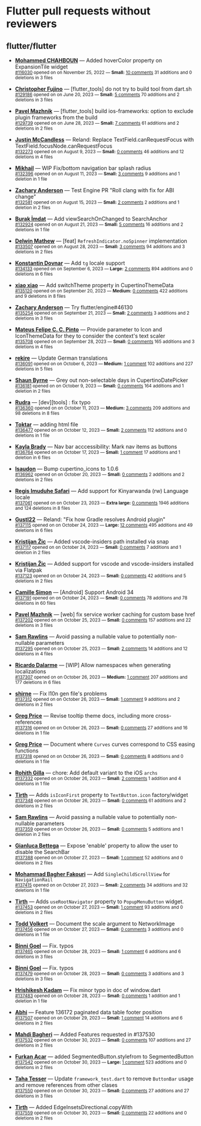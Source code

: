 # Flutter pull requests without reviewers

## flutter/flutter

* **[Mohammed  CHAHBOUN](https://github.com/M97Chahboun)** &mdash; Added hoverColor property on ExpansionTile widget<br />
    <sub>[#116030](https://github.com/flutter/flutter/pull/116030) opened on on November 25, 2022 &mdash; **Small:** [10 comments](https://github.com/flutter/flutter/pull/116030) 31 additions and 0 deletions in 3 files</sub><br />

* **[Christopher Fujino](https://github.com/christopherfujino)** &mdash; [flutter_tools] do not try to build tool from dart.sh<br />
    <sub>[#129186](https://github.com/flutter/flutter/pull/129186) opened on on June 20, 2023 &mdash; **Small:** [5 comments](https://github.com/flutter/flutter/pull/129186) 70 additions and 2 deletions in 3 files</sub><br />

* **[Pavel Mazhnik](https://github.com/p-mazhnik)** &mdash; [flutter_tools] build ios-frameworks: option to exclude plugin frameworks from the build<br />
    <sub>[#129739](https://github.com/flutter/flutter/pull/129739) opened on on June 28, 2023 &mdash; **Small:** [7 comments](https://github.com/flutter/flutter/pull/129739) 61 additions and 2 deletions in 2 files</sub><br />

* **[Justin McCandless](https://github.com/justinmc)** &mdash; Reland: Replace TextField.canRequestFocus with TextField.focusNode.canRequestFocus<br />
    <sub>[#132273](https://github.com/flutter/flutter/pull/132273) opened on on August 9, 2023 &mdash; **Small:** [0 comments](https://github.com/flutter/flutter/pull/132273) 46 additions and 12 deletions in 4 files</sub><br />

* **[Mikhail](https://github.com/mishapark)** &mdash; WIP Fix/bottom navigation bar splash radius<br />
    <sub>[#132396](https://github.com/flutter/flutter/pull/132396) opened on on August 11, 2023 &mdash; **Small:** [3 comments](https://github.com/flutter/flutter/pull/132396) 9 additions and 1 deletion in 1 file</sub><br />

* **[Zachary Anderson](https://github.com/zanderso)** &mdash; Test Engine PR "Roll clang with fix for ABI change"<br />
    <sub>[#132581](https://github.com/flutter/flutter/pull/132581) opened on on August 15, 2023 &mdash; **Small:** [2 comments](https://github.com/flutter/flutter/pull/132581) 2 additions and 1 deletion in 2 files</sub><br />

* **[Burak İmdat](https://github.com/burakJs)** &mdash; Add viewSearchOnChanged to SearchAnchor<br />
    <sub>[#132924](https://github.com/flutter/flutter/pull/132924) opened on on August 21, 2023 &mdash; **Small:** [5 comments](https://github.com/flutter/flutter/pull/132924) 16 additions and 2 deletions in 1 file</sub><br />

* **[Delwin Mathew](https://github.com/opxdelwin)** &mdash; [feat] `RefreshIndicator.noSpinner` implementation<br />
    <sub>[#133507](https://github.com/flutter/flutter/pull/133507) opened on on August 28, 2023 &mdash; **Small:** [3 comments](https://github.com/flutter/flutter/pull/133507) 94 additions and 3 deletions in 2 files</sub><br />

* **[Konstantin Dovnar](https://github.com/Vorkytaka)** &mdash; Add `tg` locale support<br />
    <sub>[#134133](https://github.com/flutter/flutter/pull/134133) opened on on September 6, 2023 &mdash; **Large:** [2 comments](https://github.com/flutter/flutter/pull/134133) 894 additions and 0 deletions in 6 files</sub><br />

* **[xiao xiao](https://github.com/xiaoxiaowesley)** &mdash; Add switchTheme property in CupertinoThemeData <br />
    <sub>[#135120](https://github.com/flutter/flutter/pull/135120) opened on on September 20, 2023 &mdash; **Medium:** [0 comments](https://github.com/flutter/flutter/pull/135120) 422 additions and 9 deletions in 8 files</sub><br />

* **[Zachary Anderson](https://github.com/zanderso)** &mdash; Try flutter/engine#46130<br />
    <sub>[#135254](https://github.com/flutter/flutter/pull/135254) opened on on September 21, 2023 &mdash; **Small:** [2 comments](https://github.com/flutter/flutter/pull/135254) 3 additions and 2 deletions in 3 files</sub><br />

* **[Mateus Felipe C. C. Pinto](https://github.com/mateusfccp)** &mdash; Provide parameter to Icon and IconThemeData for they to consider the context's text scaler<br />
    <sub>[#135708](https://github.com/flutter/flutter/pull/135708) opened on on September 28, 2023 &mdash; **Small:** [0 comments](https://github.com/flutter/flutter/pull/135708) 165 additions and 3 deletions in 4 files</sub><br />

* **[rekire](https://github.com/rekire)** &mdash; Update German translations<br />
    <sub>[#136091](https://github.com/flutter/flutter/pull/136091) opened on on October 6, 2023 &mdash; **Medium:** [1 comment](https://github.com/flutter/flutter/pull/136091) 102 additions and 227 deletions in 5 files</sub><br />

* **[Shaun Byrne](https://github.com/ShaunByrne-UniSA)** &mdash; Grey out non-selectable days in CupertinoDatePicker<br />
    <sub>[#136181](https://github.com/flutter/flutter/pull/136181) opened on on October 9, 2023 &mdash; **Small:** [0 comments](https://github.com/flutter/flutter/pull/136181) 164 additions and 1 deletion in 2 files</sub><br />

* **[Rudra](https://github.com/Rudra-Ji)** &mdash; [dev][tools] : fix typo<br />
    <sub>[#136360](https://github.com/flutter/flutter/pull/136360) opened on on October 11, 2023 &mdash; **Medium:** [3 comments](https://github.com/flutter/flutter/pull/136360) 209 additions and 98 deletions in 8 files</sub><br />

* **[Toktar](https://github.com/Toktarla)** &mdash; adding html file<br />
    <sub>[#136477](https://github.com/flutter/flutter/pull/136477) opened on on October 12, 2023 &mdash; **Small:** [2 comments](https://github.com/flutter/flutter/pull/136477) 112 additions and 0 deletions in 1 file</sub><br />

* **[Kayla Brady](https://github.com/KaylaBrady)** &mdash; Nav bar acccessibility: Mark nav items as buttons<br />
    <sub>[#136764](https://github.com/flutter/flutter/pull/136764) opened on on October 17, 2023 &mdash; **Small:** [1 comment](https://github.com/flutter/flutter/pull/136764) 17 additions and 1 deletion in 6 files</sub><br />

* **[lsaudon](https://github.com/lsaudon)** &mdash; Bump cupertino_icons to 1.0.6<br />
    <sub>[#136962](https://github.com/flutter/flutter/pull/136962) opened on on October 20, 2023 &mdash; **Small:** [0 comments](https://github.com/flutter/flutter/pull/136962) 2 additions and 2 deletions in 2 files</sub><br />

* **[Regis Imuduhe Safari](https://github.com/RegisSaffi)** &mdash; Add support for Kinyarwanda (rw) Language locale<br />
    <sub>[#137061](https://github.com/flutter/flutter/pull/137061) opened on on October 23, 2023 &mdash; **Extra large:** [0 comments](https://github.com/flutter/flutter/pull/137061) 1946 additions and 124 deletions in 8 files</sub><br />

* **[Gustl22](https://github.com/Gustl22)** &mdash; Reland: "Fix how Gradle resolves Android plugin"<br />
    <sub>[#137115](https://github.com/flutter/flutter/pull/137115) opened on on October 24, 2023 &mdash; **Large:** [12 comments](https://github.com/flutter/flutter/pull/137115) 495 additions and 49 deletions in 6 files</sub><br />

* **[Kristijan Žic](https://github.com/KristijanZic)** &mdash; Added vscode-insiders path installed via snap<br />
    <sub>[#137117](https://github.com/flutter/flutter/pull/137117) opened on on October 24, 2023 &mdash; **Small:** [0 comments](https://github.com/flutter/flutter/pull/137117) 7 additions and 1 deletion in 2 files</sub><br />

* **[Kristijan Žic](https://github.com/KristijanZic)** &mdash; Added support for vscode and vscode-insiders installed via Flatpak<br />
    <sub>[#137123](https://github.com/flutter/flutter/pull/137123) opened on on October 24, 2023 &mdash; **Small:** [0 comments](https://github.com/flutter/flutter/pull/137123) 42 additions and 5 deletions in 2 files</sub><br />

* **[Camille Simon](https://github.com/camsim99)** &mdash; [Android] Support Android 34<br />
    <sub>[#137191](https://github.com/flutter/flutter/pull/137191) opened on on October 24, 2023 &mdash; **Small:** [0 comments](https://github.com/flutter/flutter/pull/137191) 78 additions and 78 deletions in 60 files</sub><br />

* **[Pavel Mazhnik](https://github.com/p-mazhnik)** &mdash; [web] fix service worker caching for custom base href<br />
    <sub>[#137202](https://github.com/flutter/flutter/pull/137202) opened on on October 25, 2023 &mdash; **Small:** [0 comments](https://github.com/flutter/flutter/pull/137202) 157 additions and 22 deletions in 3 files</sub><br />

* **[Sam Rawlins](https://github.com/srawlins)** &mdash; Avoid passing a nullable value to potentially non-nullable parameters<br />
    <sub>[#137295](https://github.com/flutter/flutter/pull/137295) opened on on October 25, 2023 &mdash; **Small:** [2 comments](https://github.com/flutter/flutter/pull/137295) 14 additions and 12 deletions in 4 files</sub><br />

* **[Ricardo Dalarme](https://github.com/ricardodalarme)** &mdash; [WIP] Allow namespaces when generating localizations<br />
    <sub>[#137307](https://github.com/flutter/flutter/pull/137307) opened on on October 26, 2023 &mdash; **Medium:** [1 comment](https://github.com/flutter/flutter/pull/137307) 207 additions and 177 deletions in 6 files</sub><br />

* **[shirne](https://github.com/shirne)** &mdash; Fix l10n gen file's problems<br />
    <sub>[#137312](https://github.com/flutter/flutter/pull/137312) opened on on October 26, 2023 &mdash; **Small:** [1 comment](https://github.com/flutter/flutter/pull/137312) 9 additions and 2 deletions in 2 files</sub><br />

* **[Greg Price](https://github.com/gnprice)** &mdash; Revise tooltip theme docs, including more cross-references<br />
    <sub>[#137316](https://github.com/flutter/flutter/pull/137316) opened on on October 26, 2023 &mdash; **Small:** [0 comments](https://github.com/flutter/flutter/pull/137316) 27 additions and 16 deletions in 1 file</sub><br />

* **[Greg Price](https://github.com/gnprice)** &mdash; Document where `Curves` curves correspond to CSS easing functions<br />
    <sub>[#137318](https://github.com/flutter/flutter/pull/137318) opened on on October 26, 2023 &mdash; **Small:** [0 comments](https://github.com/flutter/flutter/pull/137318) 8 additions and 0 deletions in 1 file</sub><br />

* **[Rohith Gilla](https://github.com/Rohithgilla12)** &mdash; chore: Add default variant to the iOS `archs`<br />
    <sub>[#137332](https://github.com/flutter/flutter/pull/137332) opened on on October 26, 2023 &mdash; **Small:** [2 comments](https://github.com/flutter/flutter/pull/137332) 1 addition and 4 deletions in 1 file</sub><br />

* **[Tirth](https://github.com/piedcipher)** &mdash; Adds `isIconFirst` property to `TextButton.icon` factory/widget<br />
    <sub>[#137348](https://github.com/flutter/flutter/pull/137348) opened on on October 26, 2023 &mdash; **Small:** [0 comments](https://github.com/flutter/flutter/pull/137348) 61 additions and 2 deletions in 2 files</sub><br />

* **[Sam Rawlins](https://github.com/srawlins)** &mdash; Avoid passing a nullable value to potentially non-nullable parameters<br />
    <sub>[#137359](https://github.com/flutter/flutter/pull/137359) opened on on October 26, 2023 &mdash; **Small:** [0 comments](https://github.com/flutter/flutter/pull/137359) 5 additions and 1 deletion in 2 files</sub><br />

* **[Gianluca Bettega](https://github.com/Macacoazul01)** &mdash; Expose 'enable' property to allow the user to disable the SearchBar<br />
    <sub>[#137388](https://github.com/flutter/flutter/pull/137388) opened on on October 27, 2023 &mdash; **Small:** [1 comment](https://github.com/flutter/flutter/pull/137388) 52 additions and 0 deletions in 2 files</sub><br />

* **[Mohammad Bagher Fakouri](https://github.com/mbfakourii)** &mdash; Add `SingleChildScrollView` for `NavigationRail`<br />
    <sub>[#137415](https://github.com/flutter/flutter/pull/137415) opened on on October 27, 2023 &mdash; **Small:** [2 comments](https://github.com/flutter/flutter/pull/137415) 34 additions and 32 deletions in 1 file</sub><br />

* **[Tirth](https://github.com/piedcipher)** &mdash; Adds `useRootNavigator` property to `PopupMenuButton` widget.<br />
    <sub>[#137453](https://github.com/flutter/flutter/pull/137453) opened on on October 27, 2023 &mdash; **Small:** [1 comment](https://github.com/flutter/flutter/pull/137453) 93 additions and 0 deletions in 2 files</sub><br />

* **[Todd Volkert](https://github.com/tvolkert)** &mdash; Document the scale argument to NetworkImage<br />
    <sub>[#137456](https://github.com/flutter/flutter/pull/137456) opened on on October 27, 2023 &mdash; **Small:** [0 comments](https://github.com/flutter/flutter/pull/137456) 3 additions and 0 deletions in 1 file</sub><br />

* **[Binni Goel](https://github.com/droidbg)** &mdash; Fix. typos<br />
    <sub>[#137465](https://github.com/flutter/flutter/pull/137465) opened on on October 28, 2023 &mdash; **Small:** [1 comment](https://github.com/flutter/flutter/pull/137465) 6 additions and 6 deletions in 3 files</sub><br />

* **[Binni Goel](https://github.com/droidbg)** &mdash; Fix. typos <br />
    <sub>[#137479](https://github.com/flutter/flutter/pull/137479) opened on on October 28, 2023 &mdash; **Small:** [0 comments](https://github.com/flutter/flutter/pull/137479) 3 additions and 3 deletions in 3 files</sub><br />

* **[Hrishikesh Kadam](https://github.com/hrishikesh-kadam)** &mdash; Fix minor typo in doc of window.dart<br />
    <sub>[#137483](https://github.com/flutter/flutter/pull/137483) opened on on October 28, 2023 &mdash; **Small:** [0 comments](https://github.com/flutter/flutter/pull/137483) 1 addition and 1 deletion in 1 file</sub><br />

* **[Abhi](https://github.com/gitabhisingh)** &mdash; Feature 136172 paginated data table footer position<br />
    <sub>[#137507](https://github.com/flutter/flutter/pull/137507) opened on on October 29, 2023 &mdash; **Small:** [1 comment](https://github.com/flutter/flutter/pull/137507) 14 additions and 6 deletions in 2 files</sub><br />

* **[Mahdi Bagheri](https://github.com/mhbdev)** &mdash; Added Features requested in #137530<br />
    <sub>[#137532](https://github.com/flutter/flutter/pull/137532) opened on on October 30, 2023 &mdash; **Small:** [0 comments](https://github.com/flutter/flutter/pull/137532) 107 additions and 27 deletions in 2 files</sub><br />

* **[Furkan Acar](https://github.com/AcarFurkan)** &mdash; added SegmentedButton.stylefrom to SegmentedButton<br />
    <sub>[#137542](https://github.com/flutter/flutter/pull/137542) opened on on October 30, 2023 &mdash; **Large:** [1 comment](https://github.com/flutter/flutter/pull/137542) 523 additions and 0 deletions in 2 files</sub><br />

* **[Taha Tesser](https://github.com/TahaTesser)** &mdash; Update `framework_test.dart` to remove `ButtonBar` usage and remove references from other clases<br />
    <sub>[#137550](https://github.com/flutter/flutter/pull/137550) opened on on October 30, 2023 &mdash; **Small:** [0 comments](https://github.com/flutter/flutter/pull/137550) 27 additions and 27 deletions in 3 files</sub><br />

* **[Tirth](https://github.com/piedcipher)** &mdash; Added EdgeInsetsDirectional.copyWith<br />
    <sub>[#137559](https://github.com/flutter/flutter/pull/137559) opened on on October 30, 2023 &mdash; **Small:** [0 comments](https://github.com/flutter/flutter/pull/137559) 22 additions and 0 deletions in 2 files</sub><br />


